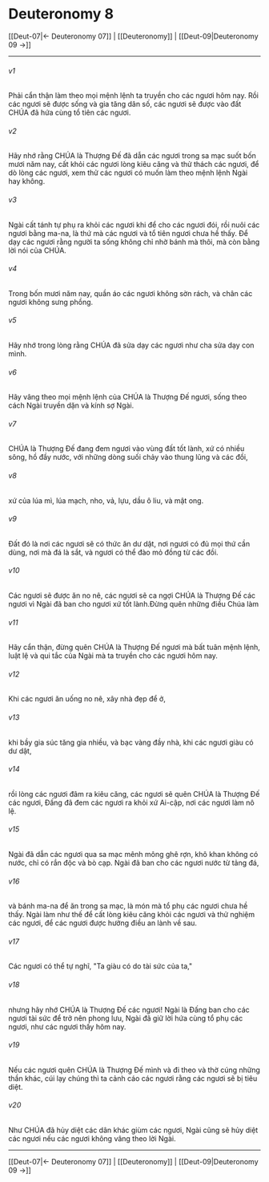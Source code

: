 # Deuteronomy 8

[[Deut-07|← Deuteronomy 07]] | [[Deuteronomy]] | [[Deut-09|Deuteronomy 09 →]]
***



###### v1 
Phải cẩn thận làm theo mọi mệnh lệnh ta truyền cho các ngươi hôm nay. Rồi các ngươi sẽ được sống và gia tăng dân số, các ngươi sẽ được vào đất CHÚA đã hứa cùng tổ tiên các ngươi. 

###### v2 
Hãy nhớ rằng CHÚA là Thượng Đế đã dẫn các ngươi trong sa mạc suốt bốn mươi năm nay, cất khỏi các ngươi lòng kiêu căng và thử thách các ngươi, để dò lòng các ngươi, xem thử các ngươi có muốn làm theo mệnh lệnh Ngài hay không. 

###### v3 
Ngài cất tánh tự phụ ra khỏi các ngươi khi để cho các ngươi đói, rồi nuôi các ngươi bằng ma-na, là thứ mà các ngươi và tổ tiên ngươi chưa hề thấy. Để dạy các ngươi rằng người ta sống không chỉ nhờ bánh mà thôi, mà còn bằng lời nói của CHÚA. 

###### v4 
Trong bốn mươi năm nay, quần áo các ngươi không sờn rách, và chân các ngươi không sưng phồng. 

###### v5 
Hãy nhớ trong lòng rằng CHÚA đã sửa dạy các ngươi như cha sửa dạy con mình. 

###### v6 
Hãy vâng theo mọi mệnh lệnh của CHÚA là Thượng Đế ngươi, sống theo cách Ngài truyền dặn và kính sợ Ngài. 

###### v7 
CHÚA là Thượng Đế đang đem ngươi vào vùng đất tốt lành, xứ có nhiều sông, hồ đầy nước, với những dòng suối chảy vào thung lũng và các đồi, 

###### v8 
xứ của lúa mì, lúa mạch, nho, vả, lựu, dầu ô liu, và mật ong. 

###### v9 
Đất đó là nơi các ngươi sẽ có thức ăn dư dật, nơi ngươi có đủ mọi thứ cần dùng, nơi mà đá là sắt, và ngươi có thể đào mỏ đồng từ các đồi. 

###### v10 
Các ngươi sẽ được ăn no nê, các ngươi sẽ ca ngợi CHÚA là Thượng Đế các ngươi vì Ngài đã ban cho ngươi xứ tốt lành.Đừng quên những điều Chúa làm 

###### v11 
Hãy cẩn thận, đừng quên CHÚA là Thượng Đế ngươi mà bất tuân mệnh lệnh, luật lệ và qui tắc của Ngài mà ta truyền cho các ngươi hôm nay. 

###### v12 
Khi các ngươi ăn uống no nê, xây nhà đẹp để ở, 

###### v13 
khi bầy gia súc tăng gia nhiều, và bạc vàng đầy nhà, khi các ngươi giàu có dư dật, 

###### v14 
rồi lòng các ngươi đâm ra kiêu căng, các ngươi sẽ quên CHÚA là Thượng Đế các ngươi, Đấng đã đem các ngươi ra khỏi xứ Ai-cập, nơi các ngươi làm nô lệ. 

###### v15 
Ngài đã dẫn các ngươi qua sa mạc mênh mông ghê rợn, khô khan không có nước, chỉ có rắn độc và bò cạp. Ngài đã ban cho các ngươi nước từ tảng đá, 

###### v16 
và bánh ma-na để ăn trong sa mạc, là món mà tổ phụ các ngươi chưa hề thấy. Ngài làm như thế để cất lòng kiêu căng khỏi các ngươi và thử nghiệm các ngươi, để các ngươi được hưởng điều an lành về sau. 

###### v17 
Các ngươi có thể tự nghĩ, "Ta giàu có do tài sức của ta," 

###### v18 
nhưng hãy nhớ CHÚA là Thượng Đế các ngươi! Ngài là Đấng ban cho các ngươi tài sức để trở nên phong lưu, Ngài đã giữ lời hứa cùng tổ phụ các ngươi, như các ngươi thấy hôm nay. 

###### v19 
Nếu các ngươi quên CHÚA là Thượng Đế mình và đi theo và thờ cúng những thần khác, cúi lạy chúng thì ta cảnh cáo các ngươi rằng các ngươi sẽ bị tiêu diệt. 

###### v20 
Như CHÚA đã hủy diệt các dân khác giùm các ngươi, Ngài cũng sẽ hủy diệt các ngươi nếu các ngươi không vâng theo lời Ngài.

***
[[Deut-07|← Deuteronomy 07]] | [[Deuteronomy]] | [[Deut-09|Deuteronomy 09 →]]

